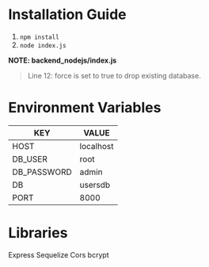 # Installation Guide

1. `npm install`
2. `node index.js`

**NOTE: backend_nodejs/index.js**

> Line 12: force is set to true to drop existing database.

# Environment Variables
| KEY | VALUE |
| ----------- | ----------- |
| HOST | localhost |
| DB_USER | root |
| DB_PASSWORD | admin |
| DB | usersdb |
| PORT | 8000 |

# Libraries
Express
Sequelize
Cors
bcrypt